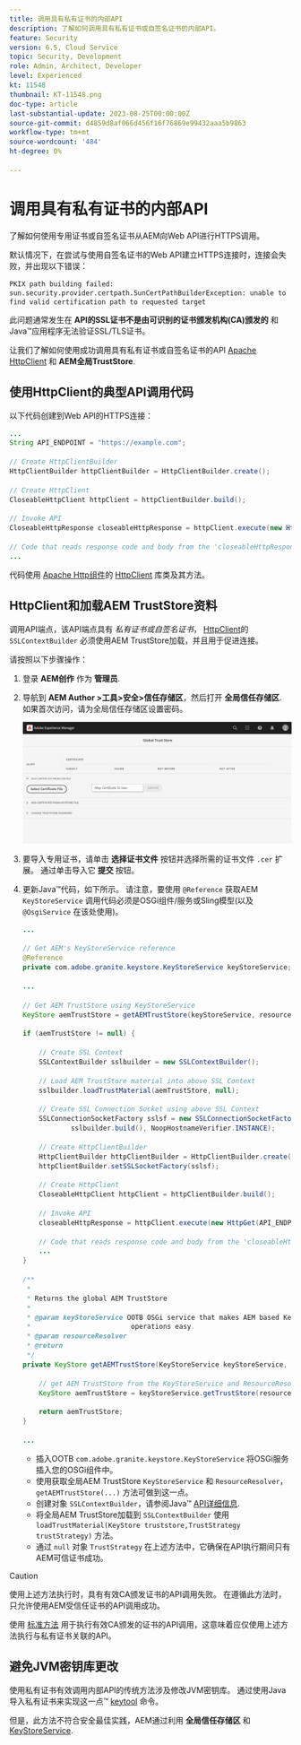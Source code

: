 ```yaml
---
title: 调用具有私有证书的内部API
description: 了解如何调用具有私有证书或自签名证书的内部API。
feature: Security
version: 6.5, Cloud Service
topic: Security, Development
role: Admin, Architect, Developer
level: Experienced
kt: 11548
thumbnail: KT-11548.png
doc-type: article
last-substantial-update: 2023-08-25T00:00:00Z
source-git-commit: d4859d8af066d456f16f76869e99432aaa5b9863
workflow-type: tm+mt
source-wordcount: '484'
ht-degree: 0%

---
```



# 调用具有私有证书的内部API

了解如何使用专用证书或自签名证书从AEM向Web API进行HTTPS调用。

默认情况下，在尝试与使用自签名证书的Web API建立HTTPS连接时，连接会失败，并出现以下错误：

```
PKIX path building failed: sun.security.provider.certpath.SunCertPathBuilderException: unable to find valid certification path to requested target
```

此问题通常发生在 **API的SSL证书不是由可识别的证书颁发机构(CA)颁发的** 和Java™应用程序无法验证SSL/TLS证书。

让我们了解如何使用成功调用具有私有证书或自签名证书的API [Apache HttpClient](https://hc.apache.org/httpcomponents-client-4.5.x/index.html) 和 **AEM全局TrustStore**.


## 使用HttpClient的典型API调用代码

以下代码创建到Web API的HTTPS连接：

```java
...
String API_ENDPOINT = "https://example.com";

// Create HttpClientBuilder
HttpClientBuilder httpClientBuilder = HttpClientBuilder.create();

// Create HttpClient
CloseableHttpClient httpClient = httpClientBuilder.build();

// Invoke API
CloseableHttpResponse closeableHttpResponse = httpClient.execute(new HttpGet(API_ENDPOINT));

// Code that reads response code and body from the 'closeableHttpResponse' object
...
```

代码使用 [Apache Http组件](https://hc.apache.org/)的 [HttpClient](https://hc.apache.org/httpcomponents-client-4.5.x/index.html) 库类及其方法。


## HttpClient和加载AEM TrustStore资料

调用API端点，该API端点具有 _私有证书或自签名证书_， [HttpClient](https://hc.apache.org/httpcomponents-client-4.5.x/index.html)的 `SSLContextBuilder` 必须使用AEM TrustStore加载，并且用于促进连接。

请按照以下步骤操作：

1. 登录 **AEM创作** 作为 **管理员**.
1. 导航到 **AEM Author >工具>安全>信任存储区**，然后打开 **全局信任存储区**. 如果首次访问，请为全局信任存储区设置密码。

   ![全局信任存储区](assets/internal-api-call/global-trust-store.png)

1. 要导入专用证书，请单击 **选择证书文件** 按钮并选择所需的证书文件 `.cer` 扩展。 通过单击导入它 **提交** 按钮。

1. 更新Java™代码，如下所示。 请注意，要使用 `@Reference` 获取AEM `KeyStoreService` 调用代码必须是OSGi组件/服务或Sling模型(以及 `@OsgiService` 在该处使用)。

   ```java
   ...
   
   // Get AEM's KeyStoreService reference
   @Reference
   private com.adobe.granite.keystore.KeyStoreService keyStoreService;
   
   ...
   
   // Get AEM TrustStore using KeyStoreService
   KeyStore aemTrustStore = getAEMTrustStore(keyStoreService, resourceResolver);
   
   if (aemTrustStore != null) {
   
       // Create SSL Context
       SSLContextBuilder sslbuilder = new SSLContextBuilder();
   
       // Load AEM TrustStore material into above SSL Context
       sslbuilder.loadTrustMaterial(aemTrustStore, null);
   
       // Create SSL Connection Socket using above SSL Context
       SSLConnectionSocketFactory sslsf = new SSLConnectionSocketFactory(
               sslbuilder.build(), NoopHostnameVerifier.INSTANCE);
   
       // Create HttpClientBuilder
       HttpClientBuilder httpClientBuilder = HttpClientBuilder.create();
       httpClientBuilder.setSSLSocketFactory(sslsf);
   
       // Create HttpClient
       CloseableHttpClient httpClient = httpClientBuilder.build();
   
       // Invoke API
       closeableHttpResponse = httpClient.execute(new HttpGet(API_ENDPOINT));
   
       // Code that reads response code and body from the 'closeableHttpResponse' object
       ...
   } 
   
   /**
    * 
    * Returns the global AEM TrustStore
    * 
    * @param keyStoreService OOTB OSGi service that makes AEM based KeyStore
    *                         operations easy.
    * @param resourceResolver
    * @return
    */
   private KeyStore getAEMTrustStore(KeyStoreService keyStoreService, ResourceResolver resourceResolver) {
   
       // get AEM TrustStore from the KeyStoreService and ResourceResolver
       KeyStore aemTrustStore = keyStoreService.getTrustStore(resourceResolver);
   
       return aemTrustStore;
   }
   
   ...
   ```

   * 插入OOTB `com.adobe.granite.keystore.KeyStoreService` 将OSGi服务插入您的OSGi组件中。
   * 使用获取全局AEM TrustStore `KeyStoreService` 和 `ResourceResolver`， `getAEMTrustStore(...)` 方法可做到这一点。
   * 创建对象 `SSLContextBuilder`，请参阅Java™ [API详细信息](https://javadoc.io/static/org.apache.httpcomponents/httpcore/4.4.8/index.html?org/apache/http/ssl/SSLContextBuilder.html).
   * 将全局AEM TrustStore加载到 `SSLContextBuilder` 使用 `loadTrustMaterial(KeyStore truststore,TrustStrategy trustStrategy)` 方法。
   * 通过 `null` 对象 `TrustStrategy` 在上述方法中，它确保在API执行期间只有AEM可信证书成功。


>[!CAUTION]
>
>使用上述方法执行时，具有有效CA颁发证书的API调用失败。 在遵循此方法时，只允许使用AEM受信任证书的API调用成功。
>
>使用 [标准方法](#prototypical-api-invocation-code-using-httpclient) 用于执行有效CA颁发的证书的API调用，这意味着应仅使用上述方法执行与私有证书关联的API。

## 避免JVM密钥库更改

使用私有证书有效调用内部API的传统方法涉及修改JVM密钥库。 通过使用Java导入私有证书来实现这一点™ [keytool](https://docs.oracle.com/en/java/javase/11/tools/keytool.html#GUID-5990A2E4-78E3-47B7-AE75-6D1826259549) 命令。

但是，此方法不符合安全最佳实践，AEM通过利用 **全局信任存储区** 和 [KeyStoreService](https://javadoc.io/doc/com.adobe.aem/aem-sdk-api/latest/com/adobe/granite/keystore/KeyStoreService.html).
